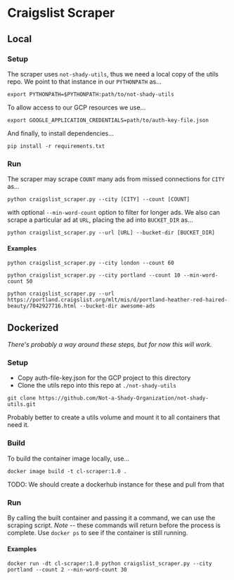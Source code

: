 # Craigslist Scraper

## Local
### Setup
The scraper uses `not-shady-utils`, thus we need a local copy of the utils repo. We point to that instance in our `PYTHONPATH` as...

`export PYTHONPATH=$PYTHONPATH:path/to/not-shady-utils`

To allow access to our GCP resources we use...

`export GOOGLE_APPLICATION_CREDENTIALS=path/to/auth-key-file.json`

And finally, to install dependencies...

`pip install -r requirements.txt`

### Run
The scraper may scrape `COUNT` many ads from missed connections for `CITY` as...

`python craigslist_scraper.py --city [CITY] --count [COUNT]`

with optional `--min-word-count` option to filter for longer ads. We also can scrape a particular ad at `URL`, placing the ad into `BUCKET_DIR` as...

`python craigslist_scraper.py --url [URL] --bucket-dir [BUCKET_DIR]`

#### Examples
`python craigslist_scraper.py --city london --count 60`

`python craigslist_scraper.py --city portland --count 10 --min-word-count 50`

`python craigslist_scraper.py --url https://portland.craigslist.org/mlt/mis/d/portland-heather-red-haired-beauty/7042927716.html --bucket-dir awesome-ads`


## Dockerized
*There's probably a way around these steps, but for now this will work.*

### Setup
- Copy auth-file-key.json for the GCP project to this directory
- Clone the utils repo into this repo at `./not-shady-utils`

`git clone https://github.com/Not-a-Shady-Organization/not-shady-utils.git`

Probably better to create a utils volume and mount it to all containers that need it.

### Build
To build the container image locally, use...

`docker image build -t cl-scraper:1.0 .`

TODO: We should create a dockerhub instance for these and pull from that

### Run
By calling the built container and passing it a command, we can use the scraping script. *Note* -- these commands will return before the process is complete. Use `docker ps` to see if the container is still running.

#### Examples
`docker run -dt cl-scraper:1.0 python craigslist_scraper.py --city portland --count 2 --min-word-count 30`
